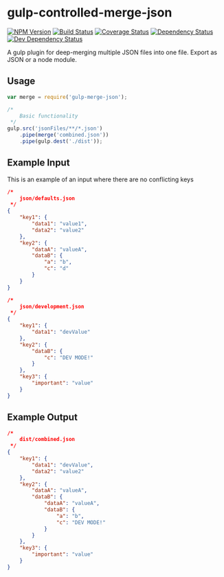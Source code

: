 # gulp-controlled-merge-json
[![NPM Version][npm-image]][npm-url] [![Build Status][build-image]][build-url] [![Coverage Status][coverage-image]][coverage-url] [![Dependency Status][depstat-image]][depstat-url] [![Dev Dependency Status][devdepstat-image]][devdepstat-url]

A gulp plugin for deep-merging multiple JSON files into one file. Export as JSON or a node module.

## Usage
```javascript
var merge = require('gulp-merge-json');

/*
	Basic functionality
 */
gulp.src('jsonFiles/**/*.json')
	.pipe(merge('combined.json'))
	.pipe(gulp.dest('./dist'));
```

## Example Input
This is an example of an input where there are no conflicting keys

```JSON
/*
	json/defaults.json
 */
{
	"key1": {
		"data1": "value1",
		"data2": "value2"
	},
	"key2": {
		"dataA": "valueA",
		"dataB": {
			"a": "b",
			"c": "d"
		}
	}
}

/*
	json/development.json
 */
{
	"key1": {
		"data1": "devValue"
	},
	"key2": {
		"dataB": {
			"c": "DEV MODE!"
		}
	},
	"key3": {
		"important": "value"
	}
}
```

## Example Output
```JSON
/*
	dist/combined.json
 */
{
	"key1": {
		"data1": "devValue",
		"data2": "value2"
	},
	"key2": {
		"dataA": "valueA",
		"dataB": {
			"dataA": "valueA",
			"dataB": {
				"a": "b",
				"c": "DEV MODE!"
			}
		}
	},
	"key3": {
		"important": "value"
	}
}
```

[build-url]: https://travis-ci.org/robinj/gulp-controlled-merge-json
[build-image]: https://travis-ci.org/jrobinj/gulp-controlled-merge-json.svg?branch=master
[coverage-url]: https://coveralls.io/github/robinj/gulp-controlled-merge-json?branch=master
[coverage-image]: https://coveralls.io/repos/robinj/gulp-controlled-merge-json/badge.svg?branch=master&service=github
[depstat-url]: https://david-dm.org/robinj/gulp-controlled-merge-json
[depstat-image]: https://david-dm.org/robinj/gulp-controlled-merge-json.svg
[devdepstat-url]: https://david-dm.org/jrobinj/gulp-controlled-merge-json#info=devDependencies
[devdepstat-image]: https://david-dm.org/robinj/gulp-controlled-merge-json/dev-status.svg
[npm-url]: https://www.npmjs.com/package/gulp-controlled-merge-json
[npm-image]: https://badge.fury.io/js/gulp-controlled-merge-json.svg
